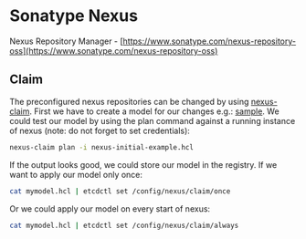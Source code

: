 # Sonatype Nexus

Nexus Repository Manager - [https://www.sonatype.com/nexus-repository-oss](https://www.sonatype.com/nexus-repository-oss)

## Claim

The preconfigured nexus repositories can be changed by using [nexus-claim](https://github.com/cloudogu/nexus-claim).
First we have to create a model for our changes e.g.: [sample](https://github.com/cloudogu/nexus-claim/blob/develop/resources/nexus-initial-example.hcl). 
We could test our model by using the plan command against a running instance of nexus (note: do not forget to set credentials):

```bash
nexus-claim plan -i nexus-initial-example.hcl
```

If the output looks good, we could store our model in the registry. 
If we want to apply our model only once:

```bash
cat mymodel.hcl | etcdctl set /config/nexus/claim/once
```

Or we could apply our model on every start of nexus:

```bash
cat mymodel.hcl | etcdctl set /config/nexus/claim/always
```